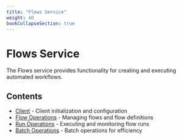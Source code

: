 ```yaml
---
title: "Flows Service"
weight: 40
bookCollapseSection: true
---
```


# Flows Service

The Flows service provides functionality for creating and executing automated workflows.

## Contents

- [Client](client) - Client initialization and configuration
- [Flow Operations](flows) - Managing flows and flow definitions
- [Run Operations](runs) - Executing and monitoring flow runs
- [Batch Operations](batch) - Batch operations for efficiency